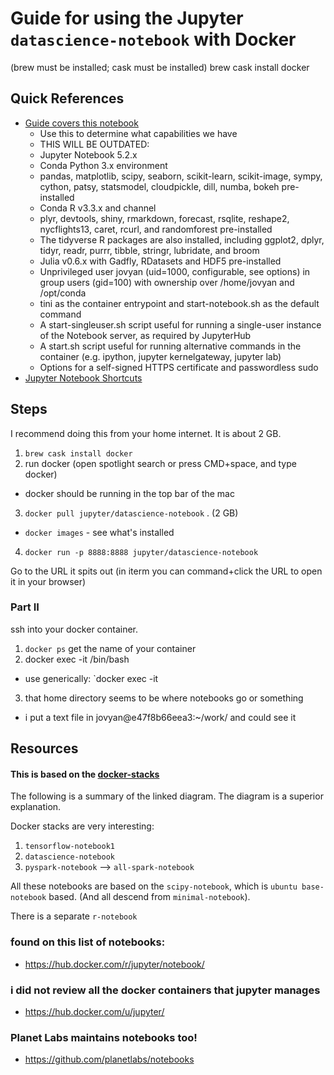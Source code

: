 # Guide for using the Jupyter `datascience-notebook` with Docker

(brew must be installed; cask must be installed)
brew cask install docker


## Quick References

- [Guide covers this notebook](https://hub.docker.com/r/jupyter/datascience-notebook/)
    - Use this to determine what capabilities we have
    - THIS WILL BE OUTDATED:
    - Jupyter Notebook 5.2.x
    - Conda Python 3.x environment
    - pandas, matplotlib, scipy, seaborn, scikit-learn, scikit-image, sympy, cython, patsy, statsmodel, cloudpickle, dill, numba, bokeh pre-installed
    - Conda R v3.3.x and channel
    - plyr, devtools, shiny, rmarkdown, forecast, rsqlite, reshape2, nycflights13, caret, rcurl, and randomforest pre-installed 
    - The tidyverse R packages are also installed, including ggplot2, dplyr, tidyr, readr, purrr, tibble, stringr, lubridate, and broom
    - Julia v0.6.x with Gadfly, RDatasets and HDF5 pre-installed
    - Unprivileged user jovyan (uid=1000, configurable, see options) in group users (gid=100) with ownership over /home/jovyan and /opt/conda
    - tini as the container entrypoint and start-notebook.sh as the default command
    - A start-singleuser.sh script useful for running a single-user instance of the Notebook server, as required by JupyterHub
    - A start.sh script useful for running alternative commands in the container (e.g. ipython, jupyter kernelgateway, jupyter lab)
    - Options for a self-signed HTTPS certificate and passwordless sudo
- [Jupyter Notebook Shortcuts](http://maxmelnick.com/2016/04/19/python-beginner-tips-and-tricks.html)


## Steps

I recommend doing this from your home internet. It is about 2 GB. 

1. `brew cask install docker`
2. run docker (open spotlight search or press CMD+space, and type docker)
  - docker should be running in the top bar of the mac
3. `docker pull jupyter/datascience-notebook` . (2 GB)
  - `docker images` - see what's installed
4. `docker run -p 8888:8888 jupyter/datascience-notebook`

Go to the URL it spits out (in iterm you can command+click the URL to open it in your browser)

### Part II

ssh into your docker container.

1. `docker ps` get the name of your container
2. docker exec -it <container name> /bin/bash
  - use generically: `docker exec -it <container name> <command>
3. that home directory seems to be where notebooks go or something
  - i put a text file in jovyan@e47f8b66eea3:~/work/ and could see it


## Resources

#### This is based on the [docker-stacks](https://github.com/jupyter/docker-stacks#visual-overview)

The following is a summary of the linked diagram. The diagram is a superior explanation.

Docker stacks are very interesting:
1. `tensorflow-notebook1`
1. `datascience-notebook`
1. `pyspark-notebook` --> `all-spark-notebook`

All these notebooks are based on the `scipy-notebook`, which is `ubuntu base-notebook` based. (And all descend from `minimal-notebook`).

There is a separate `r-notebook`

### found on this list of notebooks:
- https://hub.docker.com/r/jupyter/notebook/

### i did not review all the docker containers that jupyter manages
- https://hub.docker.com/u/jupyter/

### Planet Labs maintains notebooks too!
- https://github.com/planetlabs/notebooks
